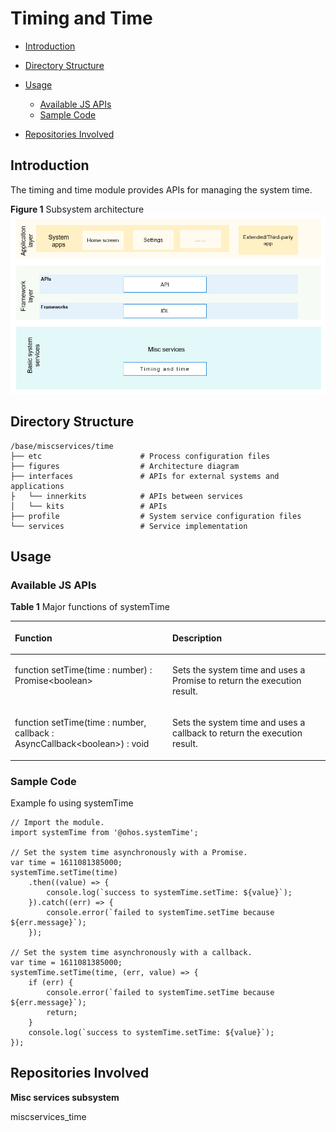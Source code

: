 # Timing and Time<a name="EN-US_TOPIC_0000001115554184"></a>

-   [Introduction](#section11660541593)
-   [Directory Structure](#section161941989596)
-   [Usage](#section38521239153117)
    -   [Available JS APIs](#section11908203714422)
    -   [Sample Code](#section9938411124317)

-   [Repositories Involved](#section1371113476307)

## Introduction<a name="section11660541593"></a>

The timing and time module provides APIs for managing the system time.

**Figure  1**  Subsystem architecture<a name="fig143011012341"></a>  
![](figures/subsystem_architecture.png "subsystem-architecture")

## Directory Structure<a name="section161941989596"></a>

```
/base/miscservices/time
├── etc                      # Process configuration files
├── figures                  # Architecture diagram
├── interfaces               # APIs for external systems and applications
├   └── innerkits            # APIs between services
│   └── kits                 # APIs
├── profile                  # System service configuration files
└── services                 # Service implementation
```

## Usage<a name="section38521239153117"></a>

### Available JS APIs<a name="section11908203714422"></a>

**Table  1**  Major functions of systemTime

<a name="table033515471012"></a>
<table><thead align="left"><tr id="row143351854201012"><th class="cellrowborder" valign="top" width="50%" id="mcps1.2.3.1.1"><p id="p103351154121010"><a name="p103351154121010"></a><a name="p103351154121010"></a>Function</p>
</th>
<th class="cellrowborder" valign="top" width="50%" id="mcps1.2.3.1.2"><p id="p1033585416105"><a name="p1033585416105"></a><a name="p1033585416105"></a>Description</p>
</th>
</tr>
</thead>
<tbody><tr id="row204321219393"><td class="cellrowborder" valign="top" width="50%" headers="mcps1.2.3.1.1 "><p id="p1893413268144"><a name="p1893413268144"></a><a name="p1893413268144"></a>function setTime(time : number) : Promise&lt;boolean&gt;</p>
</td>
<td class="cellrowborder" valign="top" width="50%" headers="mcps1.2.3.1.2 "><p id="p18761104812149"><a name="p18761104812149"></a><a name="p18761104812149"></a>Sets the system time and uses a Promise to return the execution result.</p>
</td>
</tr>
<tr id="row13335054111018"><td class="cellrowborder" valign="top" width="50%" headers="mcps1.2.3.1.1 "><p id="p12832214151418"><a name="p12832214151418"></a><a name="p12832214151418"></a>function setTime(time : number, callback : AsyncCallback&lt;boolean&gt;) : void</p>
</td>
<td class="cellrowborder" valign="top" width="50%" headers="mcps1.2.3.1.2 "><p id="p3335145451011"><a name="p3335145451011"></a><a name="p3335145451011"></a>Sets the system time and uses a callback to return the execution result.</p>
</td>
</tr>
</tbody>
</table>

### Sample Code<a name="section9938411124317"></a>

Example fo using systemTime

```
// Import the module.
import systemTime from '@ohos.systemTime';

// Set the system time asynchronously with a Promise.
var time = 1611081385000;
systemTime.setTime(time)
    .then((value) => {
        console.log(`success to systemTime.setTime: ${value}`);
    }).catch((err) => {
        console.error(`failed to systemTime.setTime because ${err.message}`);
    });

// Set the system time asynchronously with a callback.
var time = 1611081385000;
systemTime.setTime(time, (err, value) => {
    if (err) {
        console.error(`failed to systemTime.setTime because ${err.message}`);
        return;
    }
    console.log(`success to systemTime.setTime: ${value}`);
});
```

## Repositories Involved<a name="section1371113476307"></a>

**Misc services subsystem**

miscservices\_time

